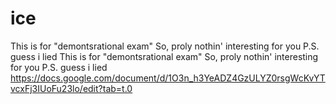 # ice
This is for "demontsrational exam" So, proly nothin' interesting for you P.S. guess i lied
This is for "demontsrational exam" So, proly nothin' interesting for you P.S. guess i lied
https://docs.google.com/document/d/1O3n_h3YeADZ4GzULYZ0rsgWcKvYTvcxFj3IUoFu23lo/edit?tab=t.0
